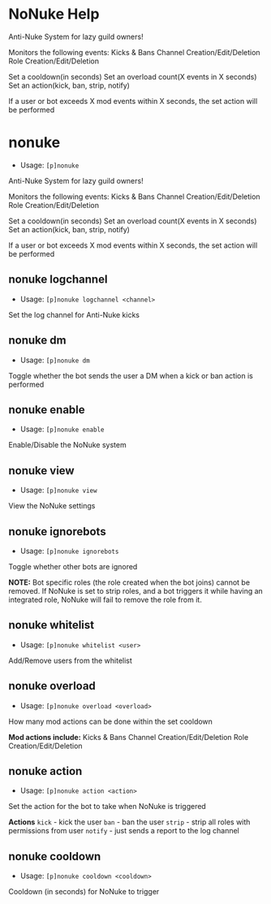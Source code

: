 # NoNuke Help

Anti-Nuke System for lazy guild owners!

Monitors the following events:
Kicks & Bans
Channel Creation/Edit/Deletion
Role Creation/Edit/Deletion

Set a cooldown(in seconds)
Set an overload count(X events in X seconds)
Set an action(kick, ban, strip, notify)

If a user or bot exceeds X mod events within X seconds, the set action will be performed

# nonuke
 - Usage: `[p]nonuke`

Anti-Nuke System for lazy guild owners!

Monitors the following events:
Kicks & Bans
Channel Creation/Edit/Deletion
Role Creation/Edit/Deletion

Set a cooldown(in seconds)
Set an overload count(X events in X seconds)
Set an action(kick, ban, strip, notify)

If a user or bot exceeds X mod events within X seconds, the set action will be performed

## nonuke logchannel
 - Usage: `[p]nonuke logchannel <channel>`

Set the log channel for Anti-Nuke kicks

## nonuke dm
 - Usage: `[p]nonuke dm`

Toggle whether the bot sends the user a DM when a kick or ban action is performed

## nonuke enable
 - Usage: `[p]nonuke enable`

Enable/Disable the NoNuke system

## nonuke view
 - Usage: `[p]nonuke view`

View the NoNuke settings

## nonuke ignorebots
 - Usage: `[p]nonuke ignorebots`

Toggle whether other bots are ignored

**NOTE:** Bot specific roles (the role created when the bot joins) cannot be removed.
If NoNuke is set to strip roles, and a bot triggers it while having an integrated role, NoNuke will fail
to remove the role from it.

## nonuke whitelist
 - Usage: `[p]nonuke whitelist <user>`

Add/Remove users from the whitelist

## nonuke overload
 - Usage: `[p]nonuke overload <overload>`

How many mod actions can be done within the set cooldown

**Mod actions include:**
Kicks & Bans
Channel Creation/Edit/Deletion
Role Creation/Edit/Deletion

## nonuke action
 - Usage: `[p]nonuke action <action>`

Set the action for the bot to take when NoNuke is triggered

**Actions**
`kick` - kick the user
`ban` - ban the user
`strip` - strip all roles with permissions from user
`notify` - just sends a report to the log channel

## nonuke cooldown
 - Usage: `[p]nonuke cooldown <cooldown>`

Cooldown (in seconds) for NoNuke to trigger
